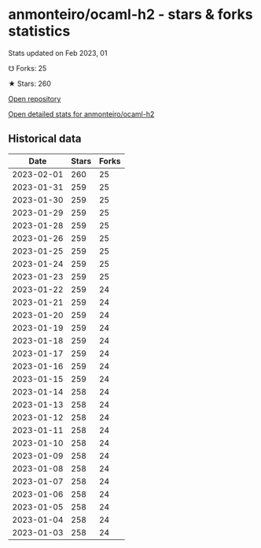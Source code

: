 # anmonteiro/ocaml-h2 - stars & forks statistics

Stats updated on Feb 2023, 01

☋ Forks: 25

★ Stars: 260

[Open repository](https://github.com/anmonteiro/ocaml-h2)

[Open detailed stats for anmonteiro/ocaml-h2](https://reviewgithub.com/rep/anmonteiro/ocaml-h2)

## Historical data
| Date | Stars | Forks |
|------|-------|-------|
| 2023-02-01 | 260 | 25 | 
| 2023-01-31 | 259 | 25 | 
| 2023-01-30 | 259 | 25 | 
| 2023-01-29 | 259 | 25 | 
| 2023-01-28 | 259 | 25 | 
| 2023-01-26 | 259 | 25 | 
| 2023-01-25 | 259 | 25 | 
| 2023-01-24 | 259 | 25 | 
| 2023-01-23 | 259 | 25 | 
| 2023-01-22 | 259 | 24 | 
| 2023-01-21 | 259 | 24 | 
| 2023-01-20 | 259 | 24 | 
| 2023-01-19 | 259 | 24 | 
| 2023-01-18 | 259 | 24 | 
| 2023-01-17 | 259 | 24 | 
| 2023-01-16 | 259 | 24 | 
| 2023-01-15 | 259 | 24 | 
| 2023-01-14 | 258 | 24 | 
| 2023-01-13 | 258 | 24 | 
| 2023-01-12 | 258 | 24 | 
| 2023-01-11 | 258 | 24 | 
| 2023-01-10 | 258 | 24 | 
| 2023-01-09 | 258 | 24 | 
| 2023-01-08 | 258 | 24 | 
| 2023-01-07 | 258 | 24 | 
| 2023-01-06 | 258 | 24 | 
| 2023-01-05 | 258 | 24 | 
| 2023-01-04 | 258 | 24 | 
| 2023-01-03 | 258 | 24 | 

